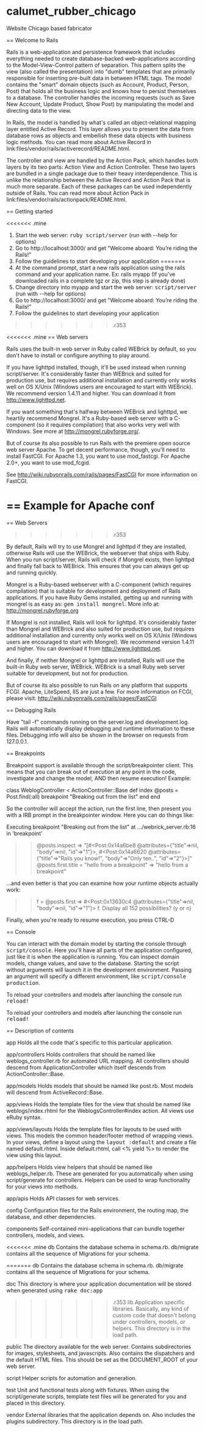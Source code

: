 # calumet_rubber_chicago
Website Chicago based fabricator

== Welcome to Rails

Rails is a web-application and persistence framework that includes everything
needed to create database-backed web-applications according to the
Model-View-Control pattern of separation. This pattern splits the view (also
called the presentation) into "dumb" templates that are primarily responsible
for inserting pre-built data in between HTML tags. The model contains the
"smart" domain objects (such as Account, Product, Person, Post) that holds all
the business logic and knows how to persist themselves to a database. The
controller handles the incoming requests (such as Save New Account, Update
Product, Show Post) by manipulating the model and directing data to the view.

In Rails, the model is handled by what's called an object-relational mapping
layer entitled Active Record. This layer allows you to present the data from
database rows as objects and embellish these data objects with business logic
methods. You can read more about Active Record in
link:files/vendor/rails/activerecord/README.html.

The controller and view are handled by the Action Pack, which handles both
layers by its two parts: Action View and Action Controller. These two layers
are bundled in a single package due to their heavy interdependence. This is
unlike the relationship between the Active Record and Action Pack that is much
more separate. Each of these packages can be used independently outside of
Rails.  You can read more about Action Pack in
link:files/vendor/rails/actionpack/README.html.


== Getting started

<<<<<<< .mine
1. Start the web server: <tt>ruby script/server</tt> (run with --help for options)
2. Go to http://localhost:3000/ and get "Welcome aboard: You’re riding the Rails!"
3. Follow the guidelines to start developing your application
=======
1. At the command prompt, start a new rails application using the rails command
   and your application name. Ex: rails myapp
   (If you've downloaded rails in a complete tgz or zip, this step is already done)
2. Change directory into myapp and start the web server: <tt>script/server</tt> (run with --help for options)
3. Go to http://localhost:3000/ and get "Welcome aboard: You’re riding the Rails!"
4. Follow the guidelines to start developing your application
>>>>>>> .r353


<<<<<<< .mine
== Web servers

Rails uses the built-in web server in Ruby called WEBrick by default, so you don't
have to install or configure anything to play around. 

If you have lighttpd installed, though, it'll be used instead when running script/server.
It's considerably faster than WEBrick and suited for production use, but requires additional
installation and currently only works well on OS X/Unix (Windows users are encouraged
to start with WEBrick). We recommend version 1.4.11 and higher. You can download it from
http://www.lighttpd.net.

If you want something that's halfway between WEBrick and lighttpd, we heartily recommend
Mongrel. It's a Ruby-based web server with a C-component (so it requires compilation) that
also works very well with Windows. See more at http://mongrel.rubyforge.org/.

But of course its also possible to run Rails with the premiere open source web server Apache.
To get decent performance, though, you'll need to install FastCGI. For Apache 1.3, you want
to use mod_fastcgi. For Apache 2.0+, you want to use mod_fcgid.

See http://wiki.rubyonrails.com/rails/pages/FastCGI for more information on FastCGI.

== Example for Apache conf
=======
== Web Servers
>>>>>>> .r353

By default, Rails will try to use Mongrel and lighttpd if they are installed, otherwise
Rails will use the WEBrick, the webserver that ships with Ruby. When you run script/server,
Rails will check if Mongrel exists, then lighttpd and finally fall back to WEBrick. This ensures
that you can always get up and running quickly.

Mongrel is a Ruby-based webserver with a C-component (which requires compilation) that is
suitable for development and deployment of Rails applications. If you have Ruby Gems installed,
getting up and running with mongrel is as easy as: <tt>gem install mongrel</tt>.
More info at: http://mongrel.rubyforge.org

If Mongrel is not installed, Rails will look for lighttpd. It's considerably faster than
Mongrel and WEBrick and also suited for production use, but requires additional
installation and currently only works well on OS X/Unix (Windows users are encouraged
to start with Mongrel). We recommend version 1.4.11 and higher. You can download it from
http://www.lighttpd.net.

And finally, if neither Mongrel or lighttpd are installed, Rails will use the built-in Ruby
web server, WEBrick. WEBrick is a small Ruby web server suitable for development, but not
for production.

But of course its also possible to run Rails on any platform that supports FCGI.
Apache, LiteSpeed, IIS are just a few. For more information on FCGI,
please visit: http://wiki.rubyonrails.com/rails/pages/FastCGI


== Debugging Rails

Have "tail -f" commands running on the server.log and development.log. Rails will
automatically display debugging and runtime information to these files. Debugging
info will also be shown in the browser on requests from 127.0.0.1.


== Breakpoints

Breakpoint support is available through the script/breakpointer client. This
means that you can break out of execution at any point in the code, investigate
and change the model, AND then resume execution! Example:

  class WeblogController < ActionController::Base
    def index
      @posts = Post.find(:all)
      breakpoint "Breaking out from the list"
    end
  end

So the controller will accept the action, run the first line, then present you
with a IRB prompt in the breakpointer window. Here you can do things like:

Executing breakpoint "Breaking out from the list" at .../webrick_server.rb:16 in 'breakpoint'

  >> @posts.inspect
  => "[#<Post:0x14a6be8 @attributes={\"title\"=>nil, \"body\"=>nil, \"id\"=>\"1\"}>,
       #<Post:0x14a6620 @attributes={\"title\"=>\"Rails you know!\", \"body\"=>\"Only ten..\", \"id\"=>\"2\"}>]"
  >> @posts.first.title = "hello from a breakpoint"
  => "hello from a breakpoint"

...and even better is that you can examine how your runtime objects actually work:

  >> f = @posts.first
  => #<Post:0x13630c4 @attributes={"title"=>nil, "body"=>nil, "id"=>"1"}>
  >> f.
  Display all 152 possibilities? (y or n)

Finally, when you're ready to resume execution, you press CTRL-D


== Console

You can interact with the domain model by starting the console through <tt>script/console</tt>.
Here you'll have all parts of the application configured, just like it is when the
application is running. You can inspect domain models, change values, and save to the
database. Starting the script without arguments will launch it in the development environment.
Passing an argument will specify a different environment, like <tt>script/console production</tt>.

To reload your controllers and models after launching the console run <tt>reload!</tt>

To reload your controllers and models after launching the console run <tt>reload!</tt>



== Description of contents

app
  Holds all the code that's specific to this particular application.

app/controllers
  Holds controllers that should be named like weblogs_controller.rb for
  automated URL mapping. All controllers should descend from ApplicationController
  which itself descends from ActionController::Base.

app/models
  Holds models that should be named like post.rb.
  Most models will descend from ActiveRecord::Base.

app/views
  Holds the template files for the view that should be named like
  weblogs/index.rhtml for the WeblogsController#index action. All views use eRuby
  syntax.

app/views/layouts
  Holds the template files for layouts to be used with views. This models the common
  header/footer method of wrapping views. In your views, define a layout using the
  <tt>layout :default</tt> and create a file named default.rhtml. Inside default.rhtml,
  call <% yield %> to render the view using this layout.

app/helpers
  Holds view helpers that should be named like weblogs_helper.rb. These are generated
  for you automatically when using script/generate for controllers. Helpers can be used to
  wrap functionality for your views into methods.

app/apis
  Holds API classes for web services.

config
  Configuration files for the Rails environment, the routing map, the database, and other dependencies.

components
  Self-contained mini-applications that can bundle together controllers, models, and views.

<<<<<<< .mine
db
  Contains the database schema in schema.rb.  db/migrate contains all
  the sequence of Migrations for your schema.

=======
db
  Contains the database schema in schema.rb.  db/migrate contains all
  the sequence of Migrations for your schema.

doc
  This directory is where your application documentation will be stored when generated
  using <tt>rake doc:app</tt>

>>>>>>> .r353
lib
  Application specific libraries. Basically, any kind of custom code that doesn't
  belong under controllers, models, or helpers. This directory is in the load path.

public
  The directory available for the web server. Contains subdirectories for images, stylesheets,
  and javascripts. Also contains the dispatchers and the default HTML files. This should be
  set as the DOCUMENT_ROOT of your web server.

script
  Helper scripts for automation and generation.

test
  Unit and functional tests along with fixtures. When using the script/generate scripts, template
  test files will be generated for you and placed in this directory.

vendor
  External libraries that the application depends on. Also includes the plugins subdirectory.
  This directory is in the load path.

